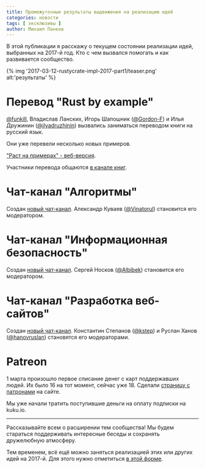 ```yaml
---
title: Промежуточные результаты выдвижения на реализацию идей
categories: новости
tags: [ эксклюзивы ]
author: Михаил Панков
---
```


В этой публикации я расскажу о текущем состоянии реализации идей, выбранных на
2017-й год. Кто с чем вызвался помогать и как развивается сообщество.

{% img '2017-03-12-rustycrate-impl-2017-part1/teaser.png' alt:'результаты' %}

<!--cut-->

# Перевод "Rust by example"

[@funkill](https://gitter.im/funkill), Владислав Ланских, Игорь Шапошник
([@Gordon-F](https://gitter.im/Gordon-F)) и Илья Дружинин
([@ilyadruzhinin](https://gitter.im/ilyadruzhinin)) вызвались заниматься
переводом книги на русский язык.

Они уже перевели несколько новых примеров.

["Раст на примерах" - веб-версия](https://rurust.github.io/rust-by-example-ru/).

Участники перевода
общаются [в канале книг](https://gitter.im/ruRust/rust_book_ru).

# Чат-канал "Алгоритмы"

Создан [новый чат-канал](https://gitter.im/ruRust/algo). Александр Куваев
([@Vinatorul](https://gitter.im/Vinatorul)) становится его модератором.

# Чат-канал "Информационная безопасность"

Создан [новый чат-канал](https://gitter.im/ruRust/infosec). Сергей Носков
([@Albibek](https://gitter.im/Albibek)) становится его модератором.

# Чат-канал "Разработка веб-сайтов"

Создан [новый чат-канал](https://gitter.im/ruRust/webdev). Константин Степанов
([@kstep](https://gitter.im/kstep)) и Руслан Ханов
([@hanovruslan](https://gitter.im/hanovruslan)) становятся его модераторами.

# Patreon

1 марта произошло первое списание денег с карт поддержавших людей. Их было 16 на
тот момент, сейчас уже 18.
Сделали [страницу с патронами](https://rustycrate.ru/patrons.html) на сайте.

Мы уже начали тратить поступившие деньги на оплату подписки на kuku.io.

<hr/>

Рассказывайте всем о расширении тем сообщества! Мы будем стараться поддерживать
интересные беседы и сохранять дружелюбную атмосферу.

Тем временем, всё ещё можно заняться реализацией этих или других идей на 2017-й.
Для этого нужно
отметиться [в этой форме](https://ru.surveymonkey.com/r/99S6XXZ).
